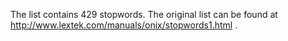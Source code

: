 The list contains 429 stopwords.
The original list can be found at http://www.lextek.com/manuals/onix/stopwords1.html .
